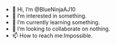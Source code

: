 - 👋 Hi, I’m @BlueNinjaAJ10
- 👀 I’m interested in something.
- 🌱 I’m currently learning something.
- 💞️ I’m looking to collaborate on nothing.
- 📫 How to reach me:Impossible.

<!---
BlueNinjaAJ10/BlueNinjaAJ10 is a ✨ special ✨ repository because its `README.md` (this file) appears on your GitHub profile.
You can click the Preview link to take a look at your changes.
--->
